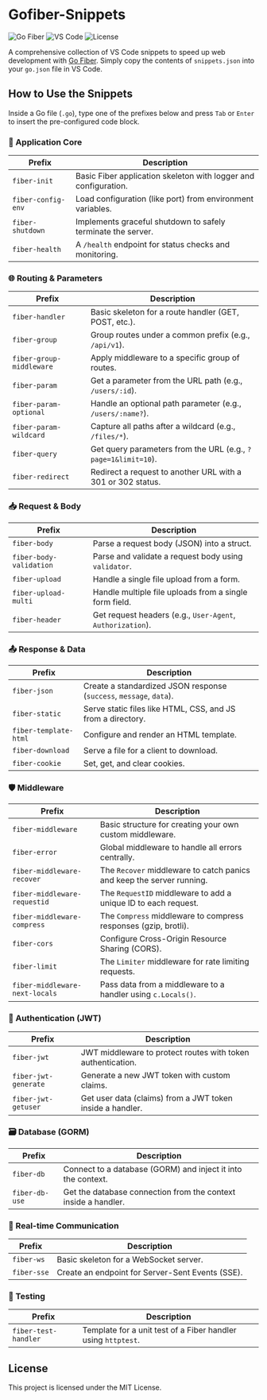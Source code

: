 
# Gofiber-Snippets
![Go Fiber](https://img.shields.io/badge/Go-Fiber-00ADD8?style=for-the-badge&logo=go)
![VS Code](https://img.shields.io/badge/Visual_Studio_Code-007ACC?style=for-the-badge&logo=visual-studio-code)
![License](https://img.shields.io/badge/license-MIT-blue?style=for-the-badge)

A comprehensive collection of VS Code snippets to speed up web development with [Go Fiber](https://gofiber.io/). Simply copy the contents of `snippets.json` into your `go.json` file in VS Code.

## How to Use the Snippets
Inside a Go file (`.go`), type one of the prefixes below and press `Tab` or `Enter` to insert the pre-configured code block.

### 🚀 Application Core
| Prefix | Description |
| --- | --- |
| `fiber-init` | Basic Fiber application skeleton with logger and configuration. |
| `fiber-config-env` | Load configuration (like port) from environment variables. |
| `fiber-shutdown` | Implements graceful shutdown to safely terminate the server. |
| `fiber-health` | A `/health` endpoint for status checks and monitoring. |

### 🌐 Routing & Parameters
| Prefix | Description |
| --- | --- |
| `fiber-handler` | Basic skeleton for a route handler (GET, POST, etc.). |
| `fiber-group` | Group routes under a common prefix (e.g., `/api/v1`). |
| `fiber-group-middleware` | Apply middleware to a specific group of routes. |
| `fiber-param` | Get a parameter from the URL path (e.g., `/users/:id`). |
| `fiber-param-optional` | Handle an optional path parameter (e.g., `/users/:name?`). |
| `fiber-param-wildcard` | Capture all paths after a wildcard (e.g., `/files/*`). |
| `fiber-query` | Get query parameters from the URL (e.g., `?page=1&limit=10`). |
| `fiber-redirect` | Redirect a request to another URL with a 301 or 302 status. |

### 📥 Request & Body
| Prefix | Description |
| --- | --- |
| `fiber-body` | Parse a request body (JSON) into a struct. |
| `fiber-body-validation`| Parse and validate a request body using `validator`. |
| `fiber-upload` | Handle a single file upload from a form. |
| `fiber-upload-multi` | Handle multiple file uploads from a single form field. |
| `fiber-header` | Get request headers (e.g., `User-Agent`, `Authorization`). |

### 📤 Response & Data
| Prefix | Description |
| --- | --- |
| `fiber-json` | Create a standardized JSON response (`success`, `message`, `data`). |
| `fiber-static` | Serve static files like HTML, CSS, and JS from a directory. |
| `fiber-template-html` | Configure and render an HTML template. |
| `fiber-download` | Serve a file for a client to download. |
| `fiber-cookie` | Set, get, and clear cookies. |

### 🛡️ Middleware
| Prefix | Description |
| --- | --- |
| `fiber-middleware` | Basic structure for creating your own custom middleware. |
| `fiber-error` | Global middleware to handle all errors centrally. |
| `fiber-middleware-recover` | The `Recover` middleware to catch panics and keep the server running. |
| `fiber-middleware-requestid`| The `RequestID` middleware to add a unique ID to each request. |
| `fiber-middleware-compress` | The `Compress` middleware to compress responses (gzip, brotli). |
| `fiber-cors` | Configure Cross-Origin Resource Sharing (CORS). |
| `fiber-limit` | The `Limiter` middleware for rate limiting requests. |
| `fiber-middleware-next-locals`| Pass data from a middleware to a handler using `c.Locals()`. |

### 🔐 Authentication (JWT)
| Prefix | Description |
| --- | --- |
| `fiber-jwt` | JWT middleware to protect routes with token authentication. |
| `fiber-jwt-generate` | Generate a new JWT token with custom claims. |
| `fiber-jwt-getuser` | Get user data (claims) from a JWT token inside a handler. |

### 🗃️ Database (GORM)
| Prefix | Description |
| --- | --- |
| `fiber-db` | Connect to a database (GORM) and inject it into the context. |
| `fiber-db-use` | Get the database connection from the context inside a handler. |

### 📡 Real-time Communication
| Prefix | Description |
| --- | --- |
| `fiber-ws` | Basic skeleton for a WebSocket server. |
| `fiber-sse` | Create an endpoint for Server-Sent Events (SSE). |

### 🧪 Testing
| Prefix | Description |
| --- | --- |
| `fiber-test-handler`| Template for a unit test of a Fiber handler using `httptest`. |

## License

This project is licensed under the MIT License.
